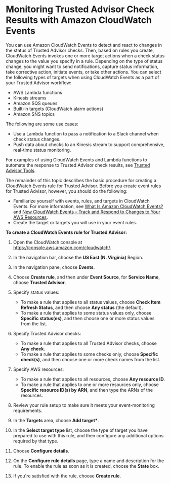 # Monitoring Trusted Advisor Check Results with Amazon CloudWatch Events<a name="cloudwatch-events-ta"></a>

You can use Amazon CloudWatch Events to detect and react to changes in the status of Trusted Advisor checks\. Then, based on rules you create, CloudWatch Events invokes one or more target actions when a check status changes to the value you specify in a rule\. Depending on the type of status change, you might want to send notifications, capture status information, take corrective action, initiate events, or take other actions\. You can select the following types of targets when using CloudWatch Events as a part of your Trusted Advisor workflow:
+ AWS Lambda functions
+ Kinesis streams
+ Amazon SQS queues
+ Built\-in targets \(CloudWatch alarm actions\)
+ Amazon SNS topics

The following are some use cases:
+ Use a Lambda function to pass a notification to a Slack channel when check status changes\.
+ Push data about checks to an Kinesis stream to support comprehensive, real\-time status monitoring\.

For examples of using CloudWatch Events and Lambda functions to automate the response to Trusted Advisor check results, see [Trusted Advisor Tools](https://github.com/aws/Trusted-Advisor-Tools)\. 

The remainder of this topic describes the basic procedure for creating a CloudWatch Events rule for Trusted Advisor\. Before you create event rules for Trusted Advisor, however, you should do the following:
+ Familiarize yourself with events, rules, and targets in CloudWatch Events\. For more information, see [What Is Amazon CloudWatch Events?](http://docs.aws.amazon.com/AmazonCloudWatch/latest/events/WhatIsCloudWatchEvents.html) and [New CloudWatch Events – Track and Respond to Changes to Your AWS Resources](https://aws.amazon.com/blogs/aws/new-cloudwatch-events-track-and-respond-to-changes-to-your-aws-resources/)\.
+ Create the target or targets you will use in your event rules\. 

**To create a CloudWatch Events rule for Trusted Advisor:**

1. Open the CloudWatch console at [https://console\.aws\.amazon\.com/cloudwatch/](https://console.aws.amazon.com/cloudwatch/)\.

1. In the navigation bar, choose the **US East \(N\. Virginia\)** Region\.

1. In the navigation pane, choose **Events**\.

1. Choose **Create rule**, and then under **Event Source**, for **Service Name**, choose **Trusted Advisor**\.

1. Specify status values:
   + To make a rule that applies to all status values, choose **Check Item Refresh Status**, and then choose **Any status** \(the default\)\.
   + To make a rule that applies to some status values only, choose **Specific status\(es\)**, and then choose one or more status values from the list\.

1. Specify Trusted Advisor checks:
   + To make a rule that applies to all Trusted Advisor checks, choose **Any check**\.
   + To make a rule that applies to some checks only, choose **Specific check\(s\)**, and then choose one or more check names from the list\. 

1. Specify AWS resources:
   + To make a rule that applies to all resources, choose **Any resource ID**\.
   + To make a rule that applies to one or more resources only, choose **Specific resource ID\(s\) by ARN**, and then type the ARNs of the resources\.

1. Review your rule setup to make sure it meets your event\-monitoring requirements\.

1. In the **Targets** area, choose **Add target\***\.

1. In the **Select target type** list, choose the type of target you have prepared to use with this rule, and then configure any additional options required by that type\. 

1. Choose **Configure details**\.

1. On the **Configure rule details** page, type a name and description for the rule\. To enable the rule as soon as it is created, choose the **State** box\.

1. If you're satisfied with the rule, choose **Create rule**\.